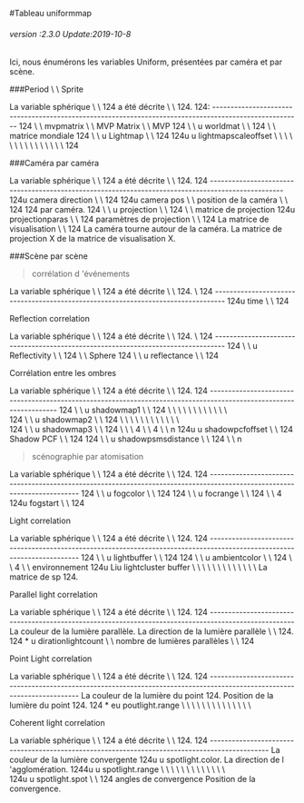#Tableau uniformmap

###### *version :2.3.0   Update:2019-10-8*

Ici, nous énumérons les variables Uniform, présentées par caméra et par scène.

###Period \ \ Sprite

La variable sphérique \ \ 124 a été décrite \ \ 124.
124: ------------------------------------------------------------------------------------------------------
124 \ \ mvpmatrix \ \ MVP Matrix \ \ MVP
124 \ \ u worldmat \ \ 124 \ \ matrice mondiale
124 \ \ u Lightmap \ \ 124
124u u lightmapscaleoffset \ \ \ \ \ \ \ \ \ \ \ \ \ \ \ 124


###Caméra par caméra

La variable sphérique \ \ 124 a été décrite \ \ 124.
124 --------------------------------------------------------------------------------------------------
124u camera direction \ \ 124
124u camera pos \ \ position de la caméra \ \ 124
124 par caméra.
124 \ \ u projection \ \ 124 \ \ matrice de projection
124u projectionparas \ \ 124 paramètres de projection \ \ 124
La matrice de visualisation \ \ 124
La caméra tourne autour de la caméra.
La matrice de projection X de la matrice de visualisation X.

###Scène par scène

> corrélation d 'événements

La variable sphérique \ \ 124 a été décrite \ \ 124.
 \ 124 ---------------------------------------------------------------------------------
124u time \ \ 124

Reflection correlation


La variable sphérique \ \ 124 a été décrite \ \ 124.
 \ 124 ---------------------------------------------------------------------------------
124 \ \ u Reflectivity \ \ 124 \ \ Sphere
124 \ \ u reflectance \ \ 124

Corrélation entre les ombres

La variable sphérique \ \ 124 a été décrite \ \ 124.
124 ------------------------------------------------------------------------------------------------------------------
124 \ \ u shadowmap1 \ \ 124 \ \ \ \ \ \ \ \ \ \ \ \ \
124 \ \ u shadowmap2 \ \ 124 \ \ \ \ \ \ \ \ \ \ \ \ \
124 \ \ u shadowmap3 \ \ 124 \ \ \ 4 \ \ 4 \ \ n
124u u shadowpcfoffset \ \ 124 Shadow PCF \ \ 124
124 \ \ u shadowpsmsdistance \ \ 124 \ \ n

> scénographie par atomisation

La variable sphérique \ \ 124 a été décrite \ \ 124.
124 ------------------------------------------------------------------------------------------------------------------------
124 \ \ u fogcolor \ \ 124
124 \ \ u focrange \ \ 124 \ \ 4
124u fogstart \ \ 124

Light correlation


La variable sphérique \ \ 124 a été décrite \ \ 124.
124 ------------------------------------------------------------------------------------------------------------------------
124 \ \ u lightbuffer \ \ 124
124 \ \ u ambientcolor \ \ 124 \ \ 4 \ \ environnement
124u Liu lightcluster buffer \ \ \ \ \ \ \ \ \ \ \ \ \ 
La matrice de sp 124.

Parallel light correlation


La variable sphérique \ \ 124 a été décrite \ \ 124.
124 -----------------------------------------------------------------------------------------------------
La couleur de la lumière parallèle.
La direction de la lumière parallèle \ \ 124.
124 * u dirationlightcount \ \ nombre de lumières parallèles \ \ 124


Point Light correlation


La variable sphérique \ \ 124 a été décrite \ \ 124.
124 ------------------------------------------------------------------------------------------------------------------------
La couleur de la lumière du point 124.
Position de la lumière du point 124.
124 * eu poutlight.range \ \ \ \ \ \ \ \ \ \ \ \ \ \

Coherent light correlation

La variable sphérique \ \ 124 a été décrite \ \ 124.
124 ----------------------------------------------------------------------------------------------
La couleur de la lumière convergente 124u u spotlight.color.
La direction de l 'agglomération.
1244u u spotlight.range \ \ \ \ \ \ \ \ \ \ \ \ \ \
124u u spotlight.spot \ \ 124 angles de convergence
Position de la convergence.


